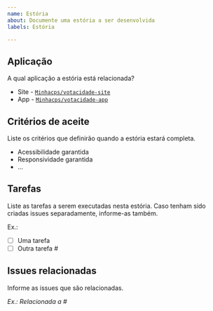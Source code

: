 ```yaml
---
name: Estória
about: Documente uma estória a ser desenvolvida
labels: Estória

---
```


## **Aplicação**
A qual aplicação a estória está relacionada?

- Site - [`Minhacps/votacidade-site`](https://github.com/Minhacps/votacidade-site)
- App - [`Minhacps/votacidade-app`](https://github.com/Minhacps/votacidade-app)

## **Critérios de aceite**
Liste os critérios que definirão quando a estória estará completa.

- Acessibilidade garantida
- Responsividade garantida
- ...

## **Tarefas**
Liste as tarefas a serem executadas nesta estória. Caso tenham sido criadas issues separadamente, informe-as também.

Ex.:
- [ ] Uma tarefa
- [ ] Outra tarefa #<!-- ID da issue -->

## **Issues relacionadas**
Informe as issues que são relacionadas.

*Ex.: Relacionada a #<!-- ID da issue -->*

